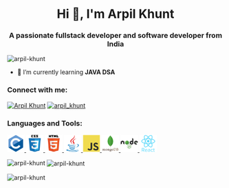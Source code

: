 <h1 align="center">Hi 👋, I'm Arpil Khunt</h1>
<h3 align="center">A passionate fullstack developer and software developer from India</h3>

<p align="left"> <img src="https://komarev.com/ghpvc/?username=arpil-khunt&label=Profile%20views&color=0e75b6&style=flat" alt="arpil-khunt" /> </p>

- 🌱 I’m currently learning **JAVA DSA**

<h3 align="left">Connect with me:</h3>
<p align="left">
<a href="https://linkedin.com/in/arpilkhunt1203" target="blank"><img align="center" src="https://raw.githubusercontent.com/rahuldkjain/github-profile-readme-generator/master/src/images/icons/Social/linked-in-alt.svg" alt="Arpil Khunt" height="30" width="40" /></a>
<a href="https://instagram.com/arpil_khunt" target="blank"><img align="center" src="https://raw.githubusercontent.com/rahuldkjain/github-profile-readme-generator/master/src/images/icons/Social/instagram.svg" alt="arpil_khunt" height="30" width="40" /></a>
</p>

<h3 align="left">Languages and Tools:</h3>
<p align="left"> <a href="https://www.cprogramming.com/" target="_blank" rel="noreferrer"> <img src="https://raw.githubusercontent.com/devicons/devicon/master/icons/c/c-original.svg" alt="c" width="40" height="40"/> </a> <a href="https://www.w3schools.com/css/" target="_blank" rel="noreferrer"> <img src="https://raw.githubusercontent.com/devicons/devicon/master/icons/css3/css3-original-wordmark.svg" alt="css3" width="40" height="40"/> </a> <a href="https://www.w3.org/html/" target="_blank" rel="noreferrer"> <img src="https://raw.githubusercontent.com/devicons/devicon/master/icons/html5/html5-original-wordmark.svg" alt="html5" width="40" height="40"/> </a> <a href="https://www.java.com" target="_blank" rel="noreferrer"> <img src="https://raw.githubusercontent.com/devicons/devicon/master/icons/java/java-original.svg" alt="java" width="40" height="40"/> </a> <a href="https://developer.mozilla.org/en-US/docs/Web/JavaScript" target="_blank" rel="noreferrer"> <img src="https://raw.githubusercontent.com/devicons/devicon/master/icons/javascript/javascript-original.svg" alt="javascript" width="40" height="40"/> </a> <a href="https://www.mongodb.com/" target="_blank" rel="noreferrer"> <img src="https://raw.githubusercontent.com/devicons/devicon/master/icons/mongodb/mongodb-original-wordmark.svg" alt="mongodb" width="40" height="40"/> </a> <a href="https://nodejs.org" target="_blank" rel="noreferrer"> <img src="https://raw.githubusercontent.com/devicons/devicon/master/icons/nodejs/nodejs-original-wordmark.svg" alt="nodejs" width="40" height="40"/> </a> <a href="https://reactjs.org/" target="_blank" rel="noreferrer"> <img src="https://raw.githubusercontent.com/devicons/devicon/master/icons/react/react-original-wordmark.svg" alt="react" width="40" height="40"/> </a> </p>

<p><img align="left" src="https://github-readme-stats.vercel.app/api/top-langs?username=arpil-khunt&show_icons=true&locale=en&layout=compact" alt="arpil-khunt" /></p>

<p>&nbsp;<img align="center" src="https://github-readme-stats.vercel.app/api?username=arpil-khunt&show_icons=true&locale=en" alt="arpil-khunt" /></p>

<p><img align="center" src="https://github-readme-streak-stats.herokuapp.com/?user=arpil-khunt&" alt="arpil-khunt" /></p>
